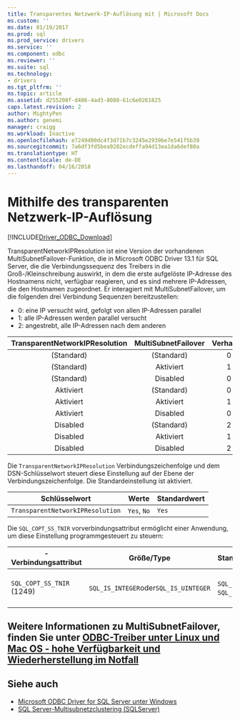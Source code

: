 ```yaml
---
title: Transparentes Netzwerk-IP-Auflösung mit | Microsoft Docs
ms.custom: ''
ms.date: 01/19/2017
ms.prod: sql
ms.prod_service: drivers
ms.service: ''
ms.component: odbc
ms.reviewer: ''
ms.suite: sql
ms.technology:
- drivers
ms.tgt_pltfrm: ''
ms.topic: article
ms.assetid: d255208f-d486-4ad3-8080-61c6e0261825
caps.latest.revision: 2
author: MightyPen
ms.author: genemi
manager: craigg
ms.workload: Inactive
ms.openlocfilehash: e7249d00dc4f3d71b7c3245e2939be7e541f5b39
ms.sourcegitcommit: 7a6df3fd5bea9282ecdeffa94d13ea1da6def80a
ms.translationtype: HT
ms.contentlocale: de-DE
ms.lasthandoff: 04/16/2018
---
```

# <a name="using-transparent-network-ip-resolution"></a>Mithilfe des transparenten Netzwerk-IP-Auflösung
[!INCLUDE[Driver_ODBC_Download](../../includes/driver_odbc_download.md)]

TransparentNetworkIPResolution ist eine Version der vorhandenen MultiSubnetFailover-Funktion, die in Microsoft ODBC Driver 13.1 für SQL Server, die die Verbindungssequenz des Treibers in die Groß-/Kleinschreibung auswirkt, in dem die erste aufgelöste IP-Adresse des Hostnamens nicht, verfügbar reagieren, und es sind mehrere IP-Adressen, die den Hostnamen zugeordnet. Er interagiert mit MultiSubnetFailover, um die folgenden drei Verbindung Sequenzen bereitzustellen:

* 0: eine IP versucht wird, gefolgt von allen IP-Adressen parallel
* 1: alle IP-Adressen werden parallel versucht
* 2: angestrebt, alle IP-Adressen nach dem anderen

|TransparentNetworkIPResolution|MultiSubnetFailover|Verhalten|
|:-:|:-:|:-:|
|(Standard)|(Standard)|0|
|(Standard)|Aktiviert|1|
|(Standard)|Disabled|0|
|Aktiviert|(Standard)|0|
|Aktiviert|Aktiviert|1|
|Aktiviert|Disabled|0|
|Disabled|(Standard)|2|
|Disabled|Aktiviert|1|
|Disabled|Disabled|2|

Die `TransparentNetworkIPResolution` Verbindungszeichenfolge und dem DSN-Schlüsselwort steuert diese Einstellung auf der Ebene der Verbindungszeichenfolge. Die Standardeinstellung ist aktiviert.

Schlüsselwort|Werte|Standardwert
-|-|-
`TransparentNetworkIPResolution`|`Yes`, `No`|`Yes`

Die `SQL_COPT_SS_TNIR` vorverbindungsattribut ermöglicht einer Anwendung, um diese Einstellung programmgesteuert zu steuern:

-Verbindungsattribut|   Größe/Type|  Standardwert| Wert| Description
-|-|-|-|-
`SQL_COPT_SS_TNIR` (1249)| `SQL_IS_INTEGER`oder`SQL_IS_UINTEGER`| `SQL_IS_ON`(1), `SQL_IS_OFF`(0)|`SQL_IS_ON`|Aktiviert oder deaktiviert TNIR.

<a name="for-more-information-about-multisubnetfailover-see-odbc-driver-on-linux-and-macos---high-availability-and-disaster-recoveryconnectodbclinux-macodbc-driver-on-linux-support-for-high-availability-disaster-recoverymd"></a>Weitere Informationen zu MultiSubnetFailover, finden Sie unter [ODBC-Treiber unter Linux und Mac OS - hohe Verfügbarkeit und Wiederherstellung im Notfall](../../connect/odbc/linux-mac/odbc-driver-on-linux-support-for-high-availability-disaster-recovery.md)
--------------------------------------------------
## <a name="see-also"></a>Siehe auch  
* [Microsoft ODBC Driver for SQL Server unter Windows](../../connect/odbc/windows/microsoft-odbc-driver-for-sql-server-on-windows.md)
* [SQL Server-Multisubnetzclustering (SQLServer)](https://msdn.microsoft.com/library/ff878716.aspx#RelatedContent)
